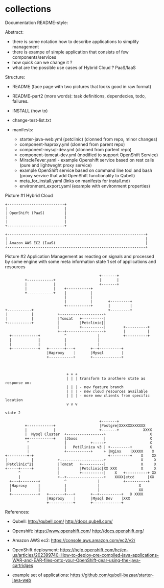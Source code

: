 # collections


Documentation README-style:

Abstract:
- there is some notation how to describe applications to simplify management
- there is exampe of simple application that  consists of few components/services
- how quick can we change it ?
- what are the possible use cases of Hybrid Cloud ? PaaS/IaaS  


Structure:
- README (face page with two pictures that looks good in raw format)
- README-part2 (more words): task definitions, dependecies, todo, failures.
- INSTALL (how to)
- change-test-list.txt

- manifests:
  - starter-java-web.yml (petclinic) (clonned from repo, minor changes)
  - component-haproxy.yml (clonned from parent repo)
  - component-mysql-dev.yml (clonned from partent repo)
  - component-tomcat-dev.yml (modified to support OpenShift Service)
  - MiracleFever.yaml - example Openshift service based on rest calls (pure and lightweght proxy service)
  - example OpenShift service based on command line tool and bash (proxy service that add OpenShift functionality to Qubell)
  - meta_for_install.yaml (links on manifests for install.md)
  - environment_export.yaml (example with environment properties)


Picture #1 Hybrid Cloud

    +--------------------------+                                     
    |                          |                                     
    | OpenShift (PaaS)         |                                     
    |                          |                                     
    |                          |                                     
    +--------------------------+                                     
                                                                     
    +---------------------------------------------------------------+
    |                                                               |
    | Amazon AWS EC2 (IaaS)                                         |
    +---------------------------------------------------------------+


Picture #2 Application Management as reacting on signals and processed by some engine with some meta information
state 1 set of applications and resources 
    
                                               +-------+              
             +------------+                    |       |              
             |            |                    +-------+              
             |            |    +-----------+                          
             +------------+    |           |                          
                               |           |                          
                               |           |       +---------+        
                               +-----------+       |         |        
    +-----------+                                  +---------+        
    |           |           +--------------------+                    
    |           |           |Tomcat   +----------|                    
    +-----------+           |         |Petclinic||                    
                            |         +----------|        +----------+
                            +--+-----------------+        |          |
      +------------+           ^              |           +----------+
      |            |           |              |                       
      |            |           |              |                       
      +------------+   +-------+---+       +--+----------+            
                       |Haproxy    |       |Mysql        |            
                       +-----------+       +-------------+            
    
    
    
    							+ + +
    							| | | transform to anothere state as response on: 
    							| | | - new feature branch
    							| | | - new cloud resources available
    							| | | - more new clients from specific location
    							v v v
    
    state 2
    
                                               +-------+                 
             +------------+                    |Postgre|XXXXXXXXXXXX     
             |            |                    +-------+           XXXX  
             |  Mysql Cluster  +-----------------+                    X  
             ++-----------+    |Jboss            |                    X  
              ^                |           +-----+                    X  
              |                |   PetClinica v3 | +---------+        X  
              |                +-----------+     + |Nginx    |XXXXX    X 
    +---------+-+                                  +---------+    X    XX
    |           |           +--------------------+                X     X
    |Petclinic^2|           |Tomcat   +----------|                X     X
    +-----+-----+           |         |Petclinic|XX XXX           X     X
          ^                 |         +----------|    X   +----------+ XX
          |                 +--+-----------------+    XXXX|etcd      |XX 
      +---+--------+           ^              |           +----------+   
      |Haproxy     |           |              |                  X       
      |            |           |              |                  XX      
      +------------+   +-------+---+       +--+----------+   X XXXX      
                       |Haproxy    |       |Mysql Dev    |XXX            
                       +-----------+       +-------------+               
    


References:
- Qubell: http://qubell.com/ http://docs.qubell.com/
- Openshift: https://www.openshift.com/ http://docs.openshift.org/
- Amazon AWS ec2: https://console.aws.amazon.com/ec2/v2/

- OpenShift deployment: https://help.openshift.com/hc/en-us/articles/202399740-How-to-deploy-pre-compiled-java-applications-WAR-and-EAR-files-onto-your-OpenShift-gear-using-the-java-cartridges
- example set of applications: https://github.com/qubell-bazaar/starter-java-web
